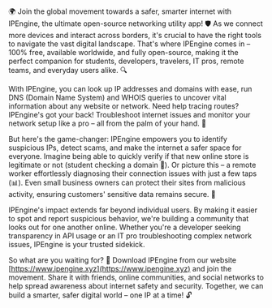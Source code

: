 🌍 Join the global movement towards a safer, smarter internet with IPEngine, the ultimate open-source networking utility app! 🛡️ As we connect more devices and interact across borders, it's crucial to have the right tools to navigate the vast digital landscape. That's where IPEngine comes in – 100% free, available worldwide, and fully open-source, making it the perfect companion for students, developers, travelers, IT pros, remote teams, and everyday users alike. 🔍

With IPEngine, you can look up IP addresses and domains with ease, run DNS (Domain Name System) and WHOIS queries to uncover vital information about any website or network. Need help tracing routes? IPEngine's got your back! Troubleshoot internet issues and monitor your network setup like a pro – all from the palm of your hand. 📡

But here's the game-changer: IPEngine empowers you to identify suspicious IPs, detect scams, and make the internet a safer space for everyone. Imagine being able to quickly verify if that new online store is legitimate or not (student checking a domain 🤔). Or picture this – a remote worker effortlessly diagnosing their connection issues with just a few taps (📊). Even small business owners can protect their sites from malicious activity, ensuring customers' sensitive data remains secure. 🚀

IPEngine's impact extends far beyond individual users. By making it easier to spot and report suspicious behavior, we're building a community that looks out for one another online. Whether you're a developer seeking transparency in API usage or an IT pro troubleshooting complex network issues, IPEngine is your trusted sidekick.

So what are you waiting for? 🤔 Download IPEngine from our website [https://www.ipengine.xyz](https://www.ipengine.xyz) and join the movement. Share it with friends, online communities, and social networks to help spread awareness about internet safety and security. Together, we can build a smarter, safer digital world – one IP at a time! 🔓